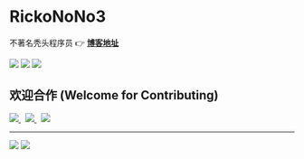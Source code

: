 # RickoNoNo3

不著名秃头程序员 👉 [**博客地址**](http://rickonono3.top)

<a href="#!"><img src="https://img.shields.io/badge/IDE-IntellJ%20IDEA-303030?style=flat-square&logo=IntelliJ%20IDEA" /></a>
<a href="#!"><img src="https://img.shields.io/badge/Browser-Firefox-303030?style=flat-square&logo=Firefox" /></a>
<a href="https://t.me/rickonono3" target="_blank" />
  <img src="https://img.shields.io/badge/Telegram-RickoNoNo3-303030?style=flat-square&logo=Telegram" />
</a>

## 欢迎合作 (Welcome for Contributing)

<a href="https://github.com/rickonono3/m2obj" target="_blank">
  <img src="https://github-readme-stats.vercel.app/api/pin/?username=rickonono3&repo=m2obj&theme=highcontrast&locale=cn&cache_seconds=1800" />
</a>
&nbsp;
<a href="https://github.com/rickonono3/killnicely" target="_blank">
  <img src="https://github-readme-stats.vercel.app/api/pin/?username=rickonono3&repo=killnicely&theme=highcontrast&locale=cn&cache_seconds=1800" />
</a>
&nbsp;
<a href="https://github.com/rickonono3/r4quadrant" target="_blank">
  <img src="https://github-readme-stats.vercel.app/api/pin/?username=rickonono3&repo=r4quadrant&theme=highcontrast&locale=cn&cache_seconds=1800" />
</a>

-----

<img src="https://github-readme-stats.vercel.app/api?username=rickonono3&count_private=true&show_icons=true&include_all_commits=true&custom_title=RickoNoNo3%20%E7%9A%84%E6%91%B8%E9%B1%BC%E7%BB%9F%E8%AE%A1&theme=highcontrast&locale=cn&cache_seconds=1800" />
<img src="https://github-readme-stats.vercel.app/api/top-langs/?username=rickonono3&theme=highcontrast&layout=compact&exclude_repo=R-Blog-Public-Library,R-Blog-IconFont,R-Blog-MathJax-Fonts,RZ-Blog,xv6-chinese,jquery-csv&langs_count=8&locale=cn&cache_seconds=1800" />


